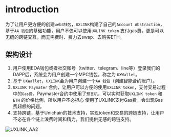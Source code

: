 # introduction
为了让用户更方便的创建`web3钱包`，`UXLINK`构建了自己的`Account Abstraction`，基于`AA 钱包`的基础功能，用户不仅可以使用`UXLINK token` 支付gas费，更是可以无缝的跨链交互，而无需费时、费力去swap、去购买ETH。

## 架构设计
1. 用户使用EOA钱包或者社交账号（twitter、telegram、line等）登录我们的DAPP后，系统会为用户创建一个MPC钱包，称之为 `UXWallet`。
2. 基于 `UXWallet`，`UXLINK`会为用户创建一个`AA 钱包`（创建智能合约账户）。
3. `UXLINK Paymater` 合约，让用户可以方便的使用`UXLINK token`，支付交易过程中的`Gas费`。Paymaster合约中使用了`预言机`，可以实时获取`UXLINK token` 和`ETH` 的价格比例，所以用户不必担心 使用了UXLINK支付Gas费，会出现Gas费超额的问题。
4. 支持跨链，基于Unichain的技术支持，实现token和交易的跨链支持，让用户不必在各个链上浪费时间和精力，我们提供无感的跨链支持。


![UXLINK_AA2](../../public/images/UXLINK_AA2.png)